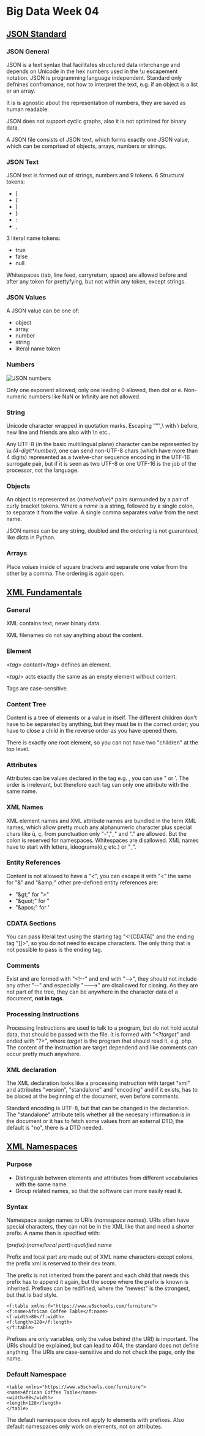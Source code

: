 # Big Data Week 04

## [JSON Standard](https://www.ecma-international.org/publications/files/ECMA-ST/ECMA-404.pdf)
### JSON General
JSON is a text syntax that facilitates structured data interchange and depends  on  Unicode  in  the  hex numbers used in the \u escapement notation.
JSON is programming language independent. Standard only defnines confromance, not how to interpret the text, e.g. if an object is a list or an array.

It is is agnostic about the representation of numbers, they are saved as human readable.

JSON does not support cyclic graphs, also it is not optimized for binary data.

A JSON file consists of JSON text, which forms exactly one JSON value, which can be comprised of objects, arrays, numbers or strings. 
### JSON Text
JSON text is formed out of strings, numbers and 9 tokens.
6 Structural tokens:
- [
- {
- ]
- }
- :
- ,

3 literal name tokens:
- true
- false
- null

Whitespaces (tab, line feed, carryreturn, space) are allowed before and after any token for prettyfying, but not within any token, except strings.
### JSON Values
A JSON value can be one of:
- object
- array 
- number 
- string
- literal name token
### Numbers
![JSON numbers](../images/04_JSON_number.PNG)

Only one exponent allowed, only one leading 0 allowed, then dot or e.
Non- numeric numbers like NaN or Infinity are not allowed.
### String
Unicode character wrapped in quotation marks. Escaping "\"",\ with \ before, new line and friends are also with \n etc.. 

Any UTF-8 (in the basic multilingual plane) character can be represented by \u *(4-digit\*number)*, one can send non-UTF-8 chars (which have more than 4 digits) represented as a twelve-char sequence encoding in the UTF-16 surrogate pair, but if it is seen as two UTF-8 or one UTF-16 is the job of the processor, not the language.

### Objects
An object is represented as (*name*/*value*)\* pairs surrounded by a pair of curly bracket tokens. Where a *name* is a string, followed by a single colon, to separate it from the *value*.
A single comma separates *value* from the next name.

JSON names can be any string, doubled and the ordering is not guaranteed, like dicts in Python.
### Arrays
Place *values* inside of square brackets and separate one *value* from the other by a comma.
The ordering is again open.
## [XML Fundamentals](https://docstore.mik.ua/orelly/xml/xmlnut/ch02_01.htm)
### General
XML contains text, never binary data.

XML filenames do not say anything about the content.
### Element
<*tag*> *content*</*tag*> defines an element.

<*tag*/> acts exactly the same as an empty element without content.

Tags are case-sensitive.
### Content Tree
Content is a tree of elements or a value in itself. The different children don't have to be separated by anything, but they must be in the correct order; you have to close a child in the reverse order as you have opened them.

There is exactly one root element, so you can not have two "children" at the top level.
### Attributes
Attributes can be values declared in the tag e.g. *<name first="Alan" last="Turing"/>*, you can use " or '. The order is irrelevant, but therefore each tag can only one attribute with the same name.
### XML Names
XML element names and XML attribute names are bundled in the term XML names, which allow pretty much any alphanumeric character plus special chars like ü, ç, from punctuation only "-","\_" and "." are allowed. But the colon is reserved for namespaces.
Whitespaces are disallowed. XML names have to start with letters, ideograms(ö,ç etc.) or "\_".
### Entity References
Content is not allowed to have a "<", you can escape it with "&lt;" the same for "&" and "\&amp;" other pre-defined entity references are:
- "\&gt;" for ">"
- "\&quot;" for "
- "\&apos;" for '
### CDATA Sections
You can pass literal text using the starting tag "<\!\[CDATA\[\" and the ending tag "]]>", so you do not need to escape characters. The only thing that is not possible to pass is the ending tag.
### Comments
Exist and are formed with "<\!--" and end with "-->", they should not include any other "--" and especially "--->" are disallowed for closing. As they are not part of the tree, they can be anywhere in the character data of a document, **not in tags**.
### Processing Instructions
Processing Instructions are used to talk to a program, but do not hold acutal data, that should be passed with the file. It is formed with "<\?*target*" and ended with "\?>", where *target* is the program that should read it, e.g. php.
The content of the instruction are target dependend and like comments can occur pretty much anywhere.
### XML declaration
The XML declaration looks like a processing instruction with target "xml" and attributes "version", "standalone" and "encoding" and if it exists, has to be placed at the beginning of the document, even before comments.

Standard encoding is UTF-8, but that can be changed in the declaration. The "standalone" attribute tells whether all the necesary information is in the document or it has to fetch some values from an external DTD, the default is "no", there is a DTD needed.
## [XML Namespaces](https://docstore.mik.ua/orelly/xml/xmlnut/ch04_01.htm)
### Purpose
- Distinguish between elements and attributes from different vocabularies with the same name.
- Group related names, so that the software can more easily read it.
### Syntax
Namespace assign names to URIs (*namespace names*). URIs often have special characters, they can not be in the XML like that and need a shorter prefix.
A name then is specified with:

*(prefix)*:*(name/local part)*=*qualified name*

Prefix and local part are made out of XML name characters except colons, the prefix xml is reserved to their dev team.

The prefix is not inherited from the parent and each child that needs this prefix has to append it again, but the scope where the prefix is known is inherited.
Prefixes can be redifined, where the "newest" is the strongest, but that is bad style.
```
<f:table xmlns:f="https://www.w3schools.com/furniture">
<f:name>African Coffee Table</f:name>
<f:width>80</f:width>
<f:length>120</f:length>
</f:table>
```
Prefixes are only variables, only the value behind (the URI) is important. The URIs should be explained, but can lead to 404, the standard does not define anything. The URIs are case-sensitive and do not check the page, only the name.
### Default Namespace

```
<table xmlns="https://www.w3schools.com/furniture">
<name>African Coffee Table</name>
<width>80</width>
<length>120</length>
</table> 
```
The default namespace does not apply to elements with prefixes. Also default namespaces only work on elements, not on attributes.

